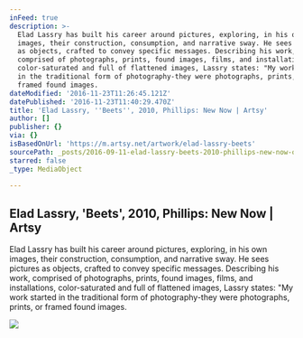 ```yaml
---
inFeed: true
description: >-
  Elad Lassry has built his career around pictures, exploring, in his own
  images, their construction, consumption, and narrative sway. He sees pictures
  as objects, crafted to convey specific messages. Describing his work,
  comprised of photographs, prints, found images, films, and installations,
  color-saturated and full of flattened images, Lassry states: "My work started
  in the traditional form of photography-they were photographs, prints, or
  framed found images.
dateModified: '2016-11-23T11:26:45.121Z'
datePublished: '2016-11-23T11:40:29.470Z'
title: 'Elad Lassry, ''Beets'', 2010, Phillips: New Now | Artsy'
author: []
publisher: {}
via: {}
isBasedOnUrl: 'https://m.artsy.net/artwork/elad-lassry-beets'
sourcePath: _posts/2016-09-11-elad-lassry-beets-2010-phillips-new-now-or-artsy.md
starred: false
_type: MediaObject

---
```

<article style=""><h1>Elad Lassry, 'Beets', 2010, Phillips: New Now | Artsy</h1><p>Elad Lassry has built his career around pictures, exploring, in his own images, their construction, consumption, and narrative sway. He sees pictures as objects, crafted to convey specific messages. Describing his work, comprised of photographs, prints, found images, films, and installations, color-saturated and full of flattened images, Lassry states: "My work started in the traditional form of photography-they were photographs, prints, or framed found images.</p><img src="https://d32dm0rphc51dk.cloudfront.net/2q-J_YZQkhVi12IHCFlDsQ/large.jpg" /></article>